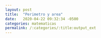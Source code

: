 ```yaml
---
layout: post
title:  "Perimetro y area"
date:   2020-04-22 09:32:34 -0500
categories: matematicas
permalink: /:categories/:title:output_ext
---
```

